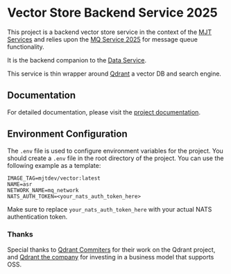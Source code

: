 # Vector Store Backend Service 2025

This project is a backend vector store service in the context of the [MJT Services](https://github.com/mjt-services) and relies upon the [MQ Service 2025](https://github.com/mjt-services/mq-service-2025) for message queue functionality.

It is the backend companion to the [Data Service](https://github.com/mjt-services/data-service-2025).

This service is thin wrapper around [Qdrant](https://github.com/qdrant/qdrant) a vector DB and search engine.

## Documentation

For detailed documentation, please visit the [project documentation](https://mjt-services.github.io/data-service-backend-qdrant-2025/).

## Environment Configuration

The `.env` file is used to configure environment variables for the project. You should create a `.env` file in the root directory of the project. You can use the following example as a template:

```properties
IMAGE_TAG=mjtdev/vector:latest
NAME=asr
NETWORK_NAME=mq_network
NATS_AUTH_TOKEN=<your_nats_auth_token_here>
```

Make sure to replace `your_nats_auth_token_here` with your actual NATS authentication token.

### Thanks

Special thanks to [Qdrant Commiters](https://github.com/qdrant/qdrant/graphs/contributors) for their work on the Qdrant project, and [Qdrant the company](https://qdrant.tech/) for investing in a business model that supports OSS.
```

